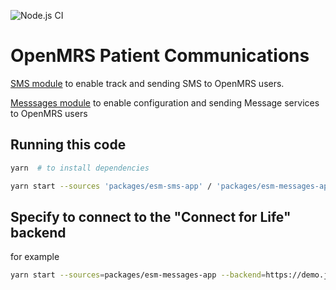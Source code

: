 ![Node.js CI](https://github.com/openmrs/openmrs-esm-patient-communications/workflows/Node.js%20CI/badge.svg)

# OpenMRS Patient Communications

[SMS module](https://github.com/johnsonandjohnson/openmrs-distro-cfl/wiki/Admin-SMS) to enable track and sending SMS to OpenMRS users.

[Messsages module](https://github.com/johnsonandjohnson/openmrs-distro-cfl/wiki/Admin-Messages) to enable configuration and sending Message services to OpenMRS users

## Running this code

```sh
yarn  # to install dependencies

yarn start --sources 'packages/esm-sms-app' / 'packages/esm-messages-app' # to run a specific application
```

## Specify to connect to the "Connect for Life" backend

for example

```sh
yarn start --sources=packages/esm-messages-app --backend=https://demo.jnj.connect-for-life.org
```

